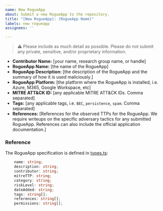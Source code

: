 ```yaml
---
name: New RogueApp
about: Submit a new RogueApp to the repository.
title: "[New RogueApp]: (RogueApp Name)"
labels: new rogueapp
assignees: ''

---
```

> ⚠️ Please include as much detail as possible. Please do not submit any private, sensitive, and/or proprietary information.

* **Contributor Name:** [your name, research group name, or handle]
* **RogueApp Name:** [the name of the RogueApp]
* **RogueApp Description:** [the description of the RogueApp and the summary of how it is used maliciously.]
* **RogueApp Platform:** [the platform where the RogueApp is installed, i.e. Azure, M365, Google Workspace, etc]
* **MITRE ATT&CK ID:** [any applicable MITRE ATT&CK IDs. Comma separated]
* **Tags:** [any applicable tags, i.e. `BEC`, `persistence`, `spam`. Comma separated]
* **References:** [References for the observed TTPs for the RogueApp. We require writeups on the specific adversary tactics for any submitted RogueApp. References can also include the official application documentation.]

### Reference
The RogueApp specification is defined in [types.ts](../../lib/types.ts):

```typescript
    name: string;
    description: string;
    contributor: string;
    mitreTTP: string;
    category: string;
    riskLevel: string;
    dateAdded: string;
    tags: string[];
    references: string[];
    permissions: string[];
```
